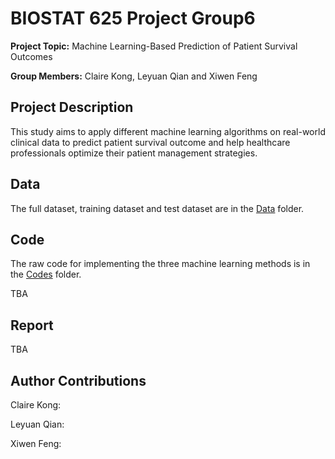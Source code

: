 # BIOSTAT 625 Project Group6
**Project Topic:** Machine Learning-Based Prediction of Patient Survival Outcomes

**Group Members:** Claire Kong, Leyuan Qian and Xiwen Feng

## Project Description

This study aims to apply different machine learning algorithms on real-world clinical data to predict patient survival outcome and help healthcare professionals optimize their patient management strategies.

## Data

The full dataset, training dataset and test dataset are in the [Data](/Data) folder.

## Code

The raw code for implementing the three machine learning methods is in the [Codes](/Codes) folder.

TBA

## Report

TBA

## Author Contributions
Claire Kong: 

Leyuan Qian:

Xiwen Feng:
